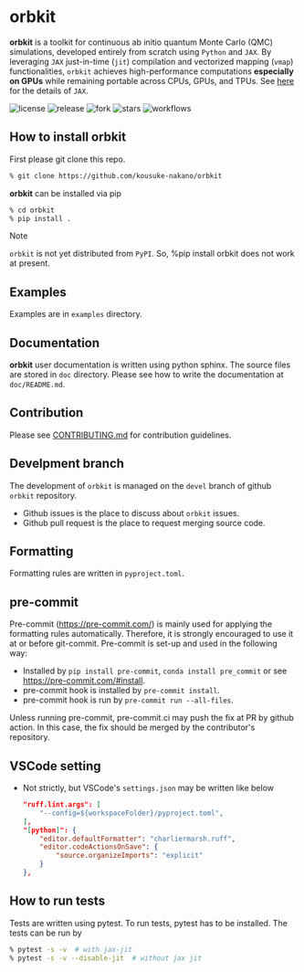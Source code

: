 # orbkit

**orbkit** is a toolkit for continuous ab initio quantum Monte Carlo (QMC) simulations, developed entirely from scratch using `Python` and `JAX`. By leveraging `JAX` just-in-time (`jit`) compilation and vectorized mapping (`vmap`) functionalities, `orbkit` achieves high-performance computations **especially on GPUs** while remaining portable across CPUs, GPUs, and TPUs. See [here](http://jax.readthedocs.io/) for the details of `JAX`.

![license](https://img.shields.io/github/license/kousuke-nakano/orbkit)
![release](https://img.shields.io/github/release/kousuke-nakano/orbkit/all.svg)
![fork](https://img.shields.io/github/forks/kousuke-nakano/orbkit?style=social)
![stars](https://img.shields.io/github/stars/kousuke-nakano/orbkit?style=social)
![workflows](https://github.com/kousuke-nakano/orbkit/actions/workflows/jqmc-run-pytest.yml/badge.svg)

## How to install orbkit

First please git clone this repo.

```bash
% git clone https://github.com/kousuke-nakano/orbkit
```

**orbkit** can be installed via pip

```bash
% cd orbkit
% pip install .
```

> [!NOTE]
> `orbkit` is not yet distributed from `PyPI`. So, %pip install orbkit does not work at present.


## Examples
Examples are in `examples` directory.

## Documentation

**orbkit** user documentation is written using python sphinx. The source files are
stored in `doc` directory. Please see how to write the documentation at
`doc/README.md`.

## Contribution

Please see [CONTRIBUTING.md](CONTRIBUTING.md) for contribution guidelines.

## Develpment branch

The development of `orbkit` is managed on the `devel` branch of github `orbkit` repository.

- Github issues is the place to discuss about  `orbkit` issues.
- Github pull request is the place to request merging source code.

## Formatting

Formatting rules are written in `pyproject.toml`.

## pre-commit

Pre-commit (https://pre-commit.com/) is mainly used for applying the formatting
rules automatically. Therefore, it is strongly encouraged to use it at or before
git-commit. Pre-commit is set-up and used in the following way:

- Installed by `pip install pre-commit`, `conda install pre_commit` or see
  https://pre-commit.com/#install.
- pre-commit hook is installed by `pre-commit install`.
- pre-commit hook is run by `pre-commit run --all-files`.

Unless running pre-commit, pre-commit.ci may push the fix at PR by github
action. In this case, the fix should be merged by the contributor's repository.

## VSCode setting
- Not strictly, but VSCode's `settings.json` may be written like below

  ```json
  "ruff.lint.args": [
      "--config=${workspaceFolder}/pyproject.toml",
  ],
  "[python]": {
      "editor.defaultFormatter": "charliermarsh.ruff",
      "editor.codeActionsOnSave": {
          "source.organizeImports": "explicit"
      }
  },
  ```

## How to run tests

Tests are written using pytest. To run tests, pytest has to be installed.
The tests can be run by

```bash
% pytest -s -v  # with jax-jit
% pytest -s -v --disable-jit  # without jax jit
```
